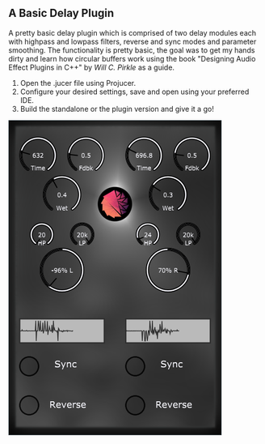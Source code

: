 ## A Basic Delay Plugin

A pretty basic delay plugin which is comprised of two delay modules each with highpass and lowpass filters, reverse and sync modes and parameter smoothing.
The functionality is pretty basic, the goal was to get my hands dirty and learn how circular buffers work using the book "Designing Audio Effect Plugins in C++" by <em>Will C. Pirkle</em> 
as a guide.

1. Open the .jucer file using Projucer.
2. Configure your desired settings, save and open using your preferred IDE.
3. Build the standalone or the plugin version and give it a go!
  
![Delay UI](/Pic.png)

